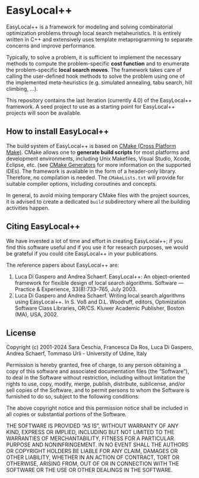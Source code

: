 # EasyLocal++

EasyLocal++ is a framework for modeling and solving combinatorial optimization problems through local search metaheuristics. It is entirely written in C++ and extensively uses template metaprogramming to separate concerns and improve performance. 

Typically, to solve a problem, it is sufficient to implement the necessary methods to compute the problem-specific **cost function** and to enumerate the problem-specific **local search moves**. The framework takes care of calling the user-defined hook methods to solve the problem using one of the implemented meta-heuristics (e.g. simulated annealing, tabu search, hill climbing, ...).

This repository contains the last iteration (currently 4.0) of the EasyLocal++ framework. A seed project to use as a starting point for EasyLocal++ projects will soon be available.

## How to install EasyLocal++

The build system of EasyLocal++ is based on [CMake (Cross Platform Make)](http://www.cmake.org). CMake allows one to **generate build scripts** for most platforms and development environments, including Unix Makefiles, Visual Studio, Xcode, Eclipse, etc. (see [CMake Generators](http://www.cmake.org/cmake/help/v3.0/manual/cmake-generators.7.html) for more information on the supported IDEs). The framework is available in the form of a header-only library. Therefore, no compilation is needed. The `CMakeLists.txt` will provide for suitable compiler options, including coroutines and concepts.

In general, to avoid mixing temporary CMake files with the project sources, it is advised to create a dedicated `build` subdirectory where all the building activities happen.

## Citing EasyLocal++

We have invested a lot of time and effort in creating EasyLocal++; if you find this software useful and if you use it for research purposes, we would be grateful if you could cite EasyLocal++ in your publications.

The reference papers about EasyLocal++ are:

1. Luca Di Gaspero and Andrea Schaerf. EasyLocal++: An object-oriented framework for flexible design of local search algorithms.  Software — Practice & Experience, 33(8):733–765, July 2003. 
2. Luca Di Gaspero and Andrea Schaerf. Writing local search algorithms using EasyLocal++. In S. Voß and D.L. Woodruff, editors,  Optimization Software Class Libraries, OR/CS. Kluwer Academic Publisher, Boston (MA), USA, 2002.

## License

 Copyright (c) 2001-2024 Sara Ceschia, Francesca Da Ros, Luca Di Gaspero, Andrea Schaerf, Tommaso Urli - University of Udine, Italy 
 
 Permission is hereby granted, free of charge, to any person obtaining a copy of this software and associated documentation files (the “Software”), to deal in the Software without restriction, including without limitation the rights to use, copy, modify, merge, publish, distribute, sublicense, and/or sell copies of the Software, and to permit persons to whom the Software is furnished to do so, subject to the following conditions:

The above copyright notice and this permission notice shall be included in all copies or substantial portions of the Software.

THE SOFTWARE IS PROVIDED “AS IS”, WITHOUT WARRANTY OF ANY KIND, EXPRESS OR IMPLIED, INCLUDING BUT NOT LIMITED TO THE WARRANTIES OF MERCHANTABILITY, FITNESS FOR A PARTICULAR PURPOSE AND NONINFRINGEMENT. IN NO EVENT SHALL THE AUTHORS OR COPYRIGHT HOLDERS BE LIABLE FOR ANY CLAIM, DAMAGES OR OTHER LIABILITY, WHETHER IN AN ACTION OF CONTRACT, TORT OR OTHERWISE, ARISING FROM, OUT OF OR IN CONNECTION WITH THE SOFTWARE OR THE USE OR OTHER DEALINGS IN THE SOFTWARE.
